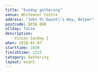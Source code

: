 ```yaml
---
title: "Sunday gathering"
venue: Whitemoor Centre
address: "John O\'Gaunt\'s Way, Belper"
postcode: DE56 0DB
allday: false
description: 
    Vision Sunday 1
when: 2018-01-07
starttime: 1030
finishtime: 1215
category: Gathering
layout: event
---
```

